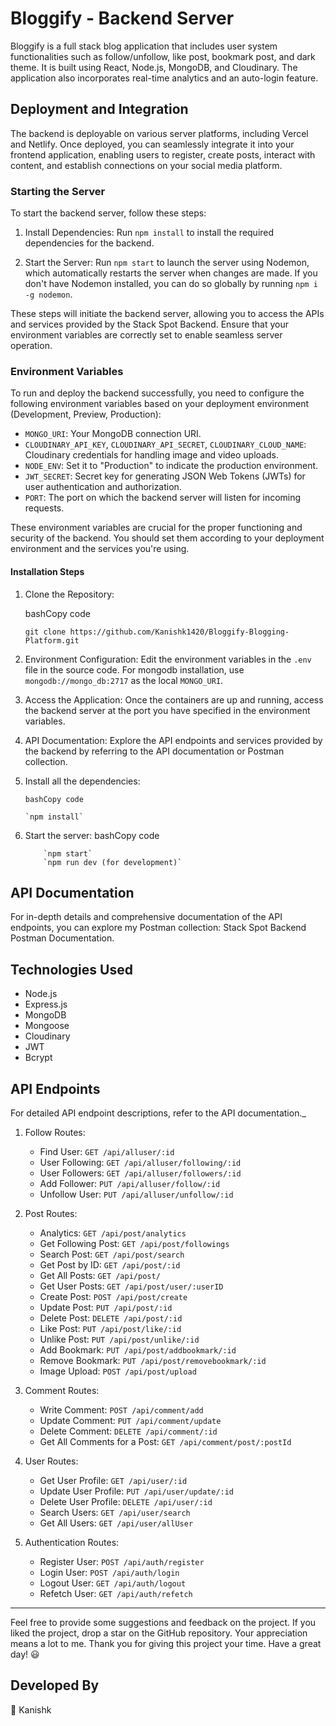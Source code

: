 # Bloggify - Backend Server

Bloggify is a full stack blog application that includes user system functionalities such as follow/unfollow, like post, bookmark post, and dark theme. It is built using React, Node.js, MongoDB, and Cloudinary. The application also incorporates real-time analytics and an auto-login feature.

## Deployment and Integration

The backend is deployable on various server platforms, including Vercel and Netlify. Once deployed, you can seamlessly integrate it into your frontend application, enabling users to register, create posts, interact with content, and establish connections on your social media platform.

### Starting the Server

To start the backend server, follow these steps:

1.  Install Dependencies: Run `npm install` to install the required dependencies for the backend.

2.  Start the Server: Run `npm start` to launch the server using Nodemon, which automatically restarts the server when changes are made. If you don't have Nodemon installed, you can do so globally by running `npm i -g nodemon`.

These steps will initiate the backend server, allowing you to access the APIs and services provided by the Stack Spot Backend. Ensure that your environment variables are correctly set to enable seamless server operation.

### Environment Variables

To run and deploy the backend successfully, you need to configure the following environment variables based on your deployment environment (Development, Preview, Production):

- `MONGO_URI`: Your MongoDB connection URI.
- `CLOUDINARY_API_KEY`, `CLOUDINARY_API_SECRET`, `CLOUDINARY_CLOUD_NAME`: Cloudinary credentials for handling image and video uploads.
- `NODE_ENV`: Set it to "Production" to indicate the production environment.
- `JWT_SECRET`: Secret key for generating JSON Web Tokens (JWTs) for user authentication and authorization.
- `PORT`: The port on which the backend server will listen for incoming requests.

These environment variables are crucial for the proper functioning and security of the backend. You should set them according to your deployment environment and the services you're using.

#### Installation Steps

1.  Clone the Repository:

    bashCopy code

    `git clone https://github.com/Kanishk1420/Bloggify-Blogging-Platform.git`

2.  Environment Configuration: Edit the environment variables in the `.env` file in the source code. For mongodb installation, use `mongodb://mongo_db:2717` as the local `MONGO_URI`.

3.  Access the Application: Once the containers are up and running, access the backend server at the port you have specified in the environment variables.

4.  API Documentation: Explore the API endpoints and services provided by the backend by referring to the API documentation or Postman collection.

5.  Install all the dependencies:

        bashCopy code

        `npm install`

6.  Start the server:
            bashCopy code

            `npm start`
            `npm run dev (for development)`




## API Documentation

For in-depth details and comprehensive documentation of the API endpoints, you can explore my Postman collection: Stack Spot Backend Postman Documentation.

## Technologies Used

- Node.js
- Express.js
- MongoDB
- Mongoose
- Cloudinary
- JWT
- Bcrypt

## API Endpoints

For detailed API endpoint descriptions, refer to the API documentation.\_

1.  Follow Routes:

    - Find User: `GET /api/alluser/:id`
    - User Following: `GET /api/alluser/following/:id`
    - User Followers: `GET /api/alluser/followers/:id`
    - Add Follower: `PUT /api/alluser/follow/:id`
    - Unfollow User: `PUT /api/alluser/unfollow/:id`

2.  Post Routes:

    - Analytics: `GET /api/post/analytics`
    - Get Following Post: `GET /api/post/followings`
    - Search Post: `GET /api/post/search`
    - Get Post by ID: `GET /api/post/:id`
    - Get All Posts: `GET /api/post/`
    - Get User Posts: `GET /api/post/user/:userID`
    - Create Post: `POST /api/post/create`
    - Update Post: `PUT /api/post/:id`
    - Delete Post: `DELETE /api/post/:id`
    - Like Post: `PUT /api/post/like/:id`
    - Unlike Post: `PUT /api/post/unlike/:id`
    - Add Bookmark: `PUT /api/post/addbookmark/:id`
    - Remove Bookmark: `PUT /api/post/removebookmark/:id`
    - Image Upload: `POST /api/post/upload`

3.  Comment Routes:

    - Write Comment: `POST /api/comment/add`
    - Update Comment: `PUT /api/comment/update`
    - Delete Comment: `DELETE /api/comment/:id`
    - Get All Comments for a Post: `GET /api/comment/post/:postId`

4.  User Routes:

    - Get User Profile: `GET /api/user/:id`
    - Update User Profile: `PUT /api/user/update/:id`
    - Delete User Profile: `DELETE /api/user/:id`
    - Search Users: `GET /api/user/search`
    - Get All Users: `GET /api/user/allUser`

5.  Authentication Routes:

    - Register User: `POST /api/auth/register`
    - Login User: `POST /api/auth/login`
    - Logout User: `GET /api/auth/logout`
    - Refetch User: `GET /api/auth/refetch`

---

Feel free to provide some suggestions and feedback on the project. If you liked the project, drop a star on the GitHub repository. Your appreciation means a lot to me. Thank you for giving this project your time. Have a great day! 😃

## Developed By

👤 Kanishk
